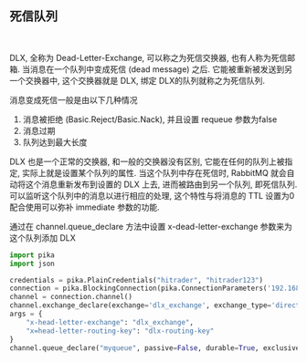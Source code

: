 
## 死信队列

<br/>

DLX, 全称为 Dead-Letter-Exchange, 可以称之为死信交换器, 也有人称为死信邮箱. 当消息在一个队列中变成死信 (dead message) 之后. 它能被重新被发送到另一个交换器中, 这个交换器就是 DLX, 绑定 DLX的队列就称之为死信队列. 

消息变成死信一般是由以下几种情况
1) 消息被拒绝 (Basic.Reject/Basic.Nack), 并且设置 requeue 参数为false
2) 消息过期
3) 队列达到最大长度

DLX 也是一个正常的交换器, 和一般的交换器没有区别, 它能在任何的队列上被指定, 实际上就是设置某个队列的属性. 当这个队列中存在死信时, RabbitMQ 就会自动将这个消息重新发布到设置的 DLX 上去, 进而被路由到另一个队列, 即死信队列. 可以监听这个队列中的消息以进行相应的处理, 这个特性与将消息的 TTL 设置为0配合使用可以弥补 immediate 参数的功能.

通过在 channel.queue_declare 方法中设置 x-dead-letter-exchange 参数来为这个队列添加 DLX

```python
import pika
import json

credentials = pika.PlainCredentials("hitrader", "hitrader123")
connection = pika.BlockingConnection(pika.ConnectionParameters('192.168.99.234', 5672, '/', credentials))
channel = connection.channel()
channel.exchange_declare(exchange='dlx_exchange', exchange_type='direct', durable=True, arguments=None)
args = {
    "x-head-letter-exchange": "dlx_exchange",
    "x=head-letter-routing-key": "dlx-routing-key"
}
channel.queue_declare("myqueue", passive=False, durable=True, exclusive=False, auto_delete=False, arguments=args)
```
